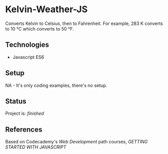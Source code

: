 # Kelvin-Weather-JS
Converts Kelvin to Celsius, then to Fahrenheit. For example, 283 K converts to 10 °C which converts to 50 °F.

## Technologies
* Javascript ES6

## Setup
NA - It's only coding examples, there's no setup.

## Status
Project is: _finished_

## References
Based on Codecademy's _Web Development_ path courses, _GETTING STARTED WITH JAVASCRIPT_
